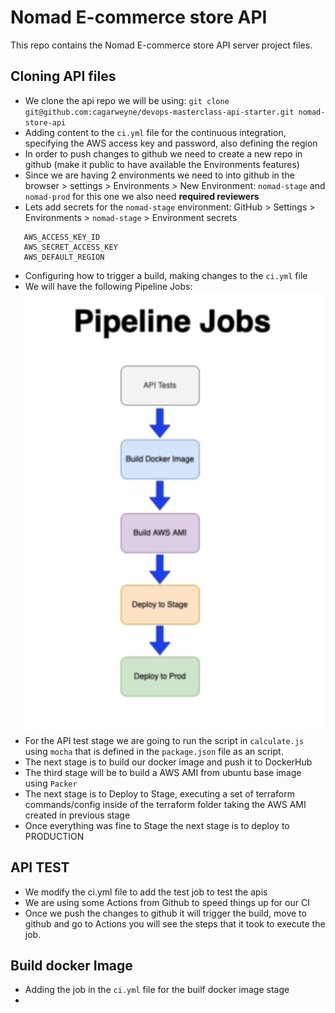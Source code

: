 # Nomad E-commerce store API

This repo contains the Nomad E-commerce store API server project files.

## Cloning API files
- We clone the api repo we will be using: `git clone git@github.com:cagarweyne/devops-masterclass-api-starter.git nomad-store-api`
- Adding content to the `ci.yml` file for the continuous integration, specifying the AWS access key and password, also defining the region
- In order to push changes to github we need to create a new repo in github (make it public to have available the Environments features)
- Since we are having 2 environments we need to into github in the browser > settings > Environments > New Environment: `nomad-stage` and `nomad-prod` for this one we also need **required reviewers**
- Lets add secrets for the `nomad-stage` environment: GitHub > Settings > Environments > `nomad-stage` > Environment secrets
```
   AWS_ACCESS_KEY_ID
   AWS_SECRET_ACCESS_KEY
   AWS_DEFAULT_REGION
```
- Configuring how to trigger a build, making changes to the `ci.yml` file
- We will have the following Pipeline Jobs:
![Pipeline](./images/PipelineJobs.png "Pipeline Jobs")
- For the API test stage we are going to run the script in `calculate.js` using `mocha` that is defined in the `package.json` file as an script.
- The next stage is to build our docker image and push it to DockerHub
- The third stage will be to build a AWS AMI from ubuntu base image using `Packer`
- The next stage is to Deploy to Stage, executing a set of terraform commands/config inside of the terraform folder taking the AWS AMI created in previous stage
- Once everything was fine to Stage the next stage is to deploy to PRODUCTION

## API TEST
- We modify the ci.yml file to add the test job to test the apis 
- We are using some Actions from Github to speed things up for our CI 
- Once we push the changes to github it will trigger the build, move to github and go to Actions you will see the steps that it took to execute the job.

## Build docker Image
- Adding the job in the `ci.yml` file for the builf docker image stage
- 